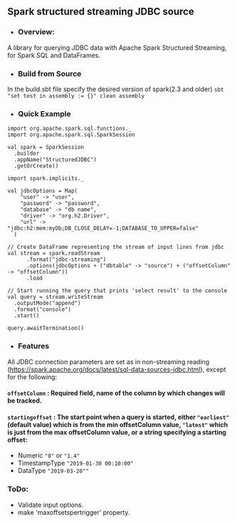 ## Spark structured streaming JDBC source 

- ### Overview:

A library for querying JDBC data with Apache Spark Structured Streaming, for Spark SQL and DataFrames.

- ### Build from Source
In the build.sbt file specify the desired version of spark(2.3 and older) 
``
sbt "set test in assembly := {}" clean assembly
``

- ### Quick Example

```
import org.apache.spark.sql.functions._
import org.apache.spark.sql.SparkSession

val spark = SparkSession
  .builder
  .appName("StructuredJDBC")
  .getOrCreate()
  
import spark.implicits._

val jdbcOptions = Map(
    "user" -> "user",
    "password" -> "password",
    "database" -> "db name",
    "driver" -> "org.h2.Driver",
    "url" -> "jdbc:h2:mem:myDb;DB_CLOSE_DELAY=-1;DATABASE_TO_UPPER=false"
  )

// Create DataFrame representing the stream of input lines from jdbc
val stream = spark.readStream
      .format("jdbc-streaming")
      .options(jdbcOptions + ("dbtable" -> "source") + ("offsetColumn" -> "offsetColumn"))
      .load

// Start running the query that prints 'select result' to the console
val query = stream.writeStream
  .outputMode("append")
  .format("console")
  .start()

query.awaitTermination()

```

- ### Features


All JDBC connection parameters are set as in non-streaming reading (https://spark.apache.org/docs/latest/sql-data-sources-jdbc.html),
except for the following:

#### ``offsetColumn`` : Required field, name of the column by which changes will be tracked. 

#### ``startingoffset`` : The start point when a query is started, either ``"earliest"`` (default value) which is from the min offsetColumn value, ``"latest"`` which is just from the max offsetColumn value, or a string specifying a starting offset:
- Numeric  ``"0"`` or ``"1.4"``
- TimestampType ``"2019-01-30 00:10:00"``
- DataType ``"2019-03-20""``

### ToDo:
- Validate input options.
- make 'maxoffsetspertrigger' property. 
